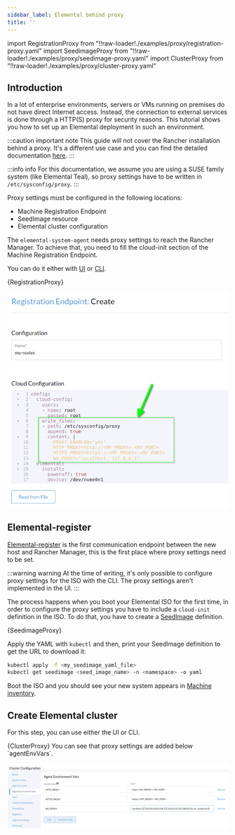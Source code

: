 ```yaml
---
sidebar_label: Elemental behind proxy
title: ''
---
```


<head>
  <link rel="canonical" href="https://elemental.docs.rancher.com/elemental_behind_proxy"/>
</head>

import RegistrationProxy from "!!raw-loader!./examples/proxy/registration-proxy.yaml"
import SeedimageProxy from "!!raw-loader!./examples/proxy/seedimage-proxy.yaml"
import ClusterProxy from "!!raw-loader!./examples/proxy/cluster-proxy.yaml"

## Introduction

In a lot of enterprise environments, servers or VMs running on premises do not have direct Internet access. Instead, the connection to external services is done through a HTTP(S) proxy for security reasons. This tutorial shows you how to set up an Elemental deployment in such an environment.

:::caution important note
This guide will not cover the Rancher installation behind a proxy. It's a different use case and you can find the detailed documentation [here](https://ranchermanager.docs.rancher.com/pages-for-subheaders/rancher-behind-an-http-proxy).
:::

:::info info
For this documentation, we assume you are using a SUSE family system (like Elemental Teal), so proxy settings have to be written in `/etc/sysconfig/proxy`.
:::

Proxy settings must be configured in the following locations:

- Machine Registration Endpoint
- SeedImage resource
- Elemental cluster configuration

The `elemental-system-agent` needs proxy settings to reach the Rancher Manager.
To achieve that, you need to fill the cloud-init section of the Machine Registration Endpoint.

You can do it either with [UI](quickstart-ui#add-a-machine-registration-endpoint) or [CLI](quickstart-cli#prepare-your-kubernetes-resources).

<Tabs>
<TabItem value="cliRegistration" label="CLI" default>
<CodeBlock language="yaml" title="registration.yaml" showLineNumbers>{RegistrationProxy}</CodeBlock>
</TabItem>
<TabItem value="uiRegistration" label="UI" default>

![Add proxy settings in Machine Registration](images/proxy-settings-machine-registration-ui.png)
</TabItem>
</Tabs>

## Elemental-register

[Elemental-register](architecture#elemental-register-client) is the first communication endpoint between the new host and Rancher Manager, this is the first place where proxy settings need to be set.

:::warning warning
At the time of writing, it's only possible to configure proxy settings for the ISO with the CLI. The proxy settings aren't implemented in the UI.
:::

The process happens when you boot your Elemental ISO for the first time, in order to configure the proxy settings you have to include a `cloud-init` definition in the ISO.
To do that, you have to create a [SeedImage](seedimage-reference) definition.

<CodeBlock language="yaml" title="seedimage.yaml" showLineNumbers>{SeedimageProxy}</CodeBlock>

Apply the YAML with `kubectl` and then, print your SeedImage definition to get the URL to download it:

```bash showLineNumbers
kubectl apply -f <my_seedimage_yaml_file>
kubectl get seedimage <seed_image_name> -n <namespace> -o yaml
```

Boot the ISO and you should see your new system appears in [Machine inventory](architecture#machineinventory).

## Create Elemental cluster

For this step, you can use either the UI or CLI.

<Tabs>
<TabItem value="cliCluster" label="CLI" default>
<CodeBlock language="yaml" title="cluster.yaml" showLineNumbers>{ClusterProxy}</CodeBlock>
You can see that proxy settings are added below `agentEnvVars`.
</TabItem>
<TabItem value="uiCluster" label="UI" default>

![Add proxy settings for Elemental cluster](images/proxy-settings-cluster-ui.png)
</TabItem>
</Tabs>
